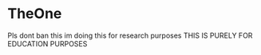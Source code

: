 # TheOne
Pls dont ban this im doing this for research purposes
THIS IS PURELY FOR EDUCATION PURPOSES
